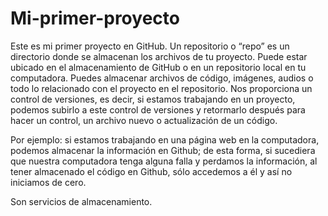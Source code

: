 # Mi-primer-proyecto
Este es mi primer proyecto en GitHub.
Un repositorio o “repo” es un directorio donde se almacenan los archivos de tu proyecto. Puede estar ubicado en el almacenamiento de GitHub o en un repositorio local en tu computadora. Puedes almacenar archivos de código, imágenes, audios o todo lo relacionado con el proyecto en el repositorio. 
Nos proporciona un control de versiones, es decir, si estamos trabajando en un proyecto, podemos subirlo a este control de versiones y retormarlo después para hacer un control, un archivo nuevo o actualización de un código.

Por ejemplo: si estamos trabajando en una página web en la computadora, podemos almacenar la información en Github; de esta forma, si sucediera que nuestra computadora tenga alguna falla y perdamos la información, al tener almacenado el código en Github, sólo accedemos a él y así no iniciamos de cero.

Son servicios de almacenamiento.
